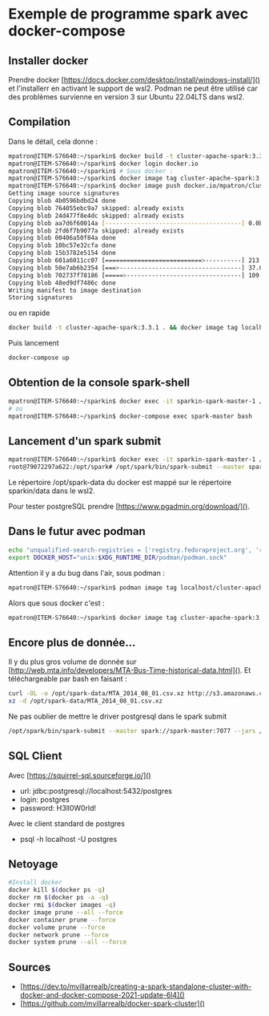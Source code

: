 # Exemple de programme spark avec docker-compose

## Installer docker

Prendre docker [https://docs.docker.com/desktop/install/windows-install/]()  et l'installerr en activant le support de wsl2.
Podman ne peut être utilisé car des problèmes survienne en version 3 sur Ubuntu 22.04LTS dans wsl2.

## Compilation

Dans le détail, cela donne :

~~~bash
mpatron@ITEM-S76640:~/sparkin$ docker build -t cluster-apache-spark:3.3.1 .
mpatron@ITEM-S76640:~/sparkin$ docker login docker.io
mpatron@ITEM-S76640:~/sparkin$ # Sous docker :
mpatron@ITEM-S76640:~/sparkin$ docker image tag cluster-apache-spark:3.3.1 docker.io/mpatron/cluster-apache-spark:3.3.1
mpatron@ITEM-S76640:~/sparkin$ docker image push docker.io/mpatron/cluster-apache-spark:3.3.1
Getting image source signatures
Copying blob 4b0596bdbd24 done
Copying blob 764055ebc9a7 skipped: already exists
Copying blob 24d477f8e4dc skipped: already exists
Copying blob aa7d6f60014a [--------------------------------------] 0.0b / 0.0b
Copying blob 2fd6f7b9077a skipped: already exists
Copying blob 00406a50f84a done
Copying blob 10bc57e32cfa done
Copying blob 15b3782e5154 done
Copying blob 601a6011cc07 [===========================>----------] 213.0MiB / 285.5MiB
Copying blob 50e7ab6b2354 [===>----------------------------------] 37.0MiB / 322.0MiB
Copying blob 702737f78186 [=====>--------------------------------] 109.0MiB / 675.6MiB
Copying blob 48ed9df7486c done
Writing manifest to image destination
Storing signatures
~~~

ou en rapide

~~~bash
docker build -t cluster-apache-spark:3.3.1 . && docker image tag localhost/cluster-apache-spark:3.3.1 docker.io/mpatron/cluster-apache-spark:3.3.1 && docker image push docker.io/mpatron/cluster-apache-spark:3.3.1
~~~

Puis lancement

~~~bash
docker-compose up
~~~

## Obtention de la console spark-shell

~~~bash
mpatron@ITEM-S76640:~/sparkin$ docker exec -it sparkin-spark-master-1 /opt/spark/bin/spark-shell
# ou
mpatron@ITEM-S76640:~/sparkin$ docker-compose exec spark-master bash
~~~

## Lancement d'un spark submit

~~~bash
mpatron@ITEM-S76640:~/sparkin$ docker exec -it sparkin-spark-master-1 /bin/bash
root@79072297a622:/opt/spark# /opt/spark/bin/spark-submit --master spark://spark-master:7077 --jars /opt/spark-apps/postgresql-42.2.22.jar --driver-memory 1G --executor-memory 1G /opt/spark-apps/main.py
~~~

Le répertoire /opt/spark-data du docker est mappé sur le répertoire sparkin/data dans le wsl2.

Pour tester postgreSQL prendre [https://www.pgadmin.org/download/]().

## Dans le futur avec podman

~~~bash
echo "unqualified-search-registries = ['registry.fedoraproject.org', 'registry.access.redhat.com', 'registry.centos.org', 'docker.io']" | sudo tee -a /etc/containers/registries.conf
export DOCKER_HOST="unix:$XDG_RUNTIME_DIR/podman/podman.sock"
~~~

Attention il y a du bug dans l'air, sous podman :

~~~bash
mpatron@ITEM-S76640:~/sparkin$ podman image tag localhost/cluster-apache-spark:3.3.1 docker.io/mpatron/cluster-apache-spark:3.3.1
~~~

Alors que sous docker c'est :

~~~bash
mpatron@ITEM-S76640:~/sparkin$ docker image tag cluster-apache-spark:3.3.1 docker.io/mpatron/cluster-apache-spark:3.3.1
~~~

## Encore plus de donnée...

Il y du plus gros volume de donnée sur [http://web.mta.info/developers/MTA-Bus-Time-historical-data.html](). Et téléchargeable par bash en faisant :

~~~bash
curl -OL -o /opt/spark-data/MTA_2014_08_01.csv.xz http://s3.amazonaws.com/MTABusTime/AppQuest3/MTA-Bus-Time_.2014-08-01.txt.xz
xz -d /opt/spark-data/MTA_2014_08_01.csv.xz
~~~

Ne pas oublier de mettre le driver postgresql dans le spark submit

~~~bash
/opt/spark/bin/spark-submit --master spark://spark-master:7077 --jars /opt/spark-apps/postgresql-42.2.22.jar --driver-memory 1G --executor-memory 1G /opt/spark-apps/main.py
~~~

## SQL Client

Avec [https://squirrel-sql.sourceforge.io/]()

- url: jdbc:postgresql://localhost:5432/postgres
- login: postgres
- password: H3ll0W0rld!

Avec le client standard de postgres

- psql -h localhost -U postgres

## Netoyage

~~~bash
#Install docker
docker kill $(docker ps -q)
docker rm $(docker ps -a -q)
docker rmi $(docker images -q)
docker image prune --all --force
docker container prune --force
docker volume prune --force
docker network prune --force
docker system prune --all --force
~~~

## Sources

- [https://dev.to/mvillarrealb/creating-a-spark-standalone-cluster-with-docker-and-docker-compose-2021-update-6l4]()
- [https://github.com/mvillarrealb/docker-spark-cluster]()
